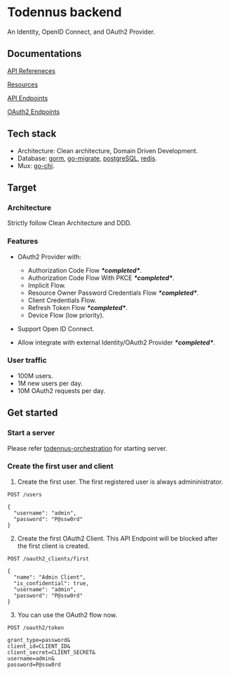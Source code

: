 # Todennus backend

An Identity, OpenID Connect, and OAuth2 Provider.

## Documentations

[API Refereneces](./docs/references.md)

[Resources](./docs/resources.md)

[API Endpoints](./docs/endpoints.md)

[OAuth2 Endpoints](./docs/oauth2_endpoints.md)

## Tech stack

- Architecture: Clean architecture, Domain Driven Development.
- Database: [gorm](https://github.com/go-gorm/gorm), [go-migrate](https://github.com/golang-migrate/migrate), [postgreSQL](https://www.postgresql.org/), [redis](https://redis.io/).
- Mux: [go-chi](https://github.com/go-chi/chi).

## Target

### Architecture

Strictly follow Clean Architecture and DDD.

### Features

- OAuth2 Provider with:
  + Authorization Code Flow ***\*completed\****.
  + Authorization Code Flow With PKCE ***\*completed\****.
  + Implicit Flow.
  + Resource Owner Password Credentials Flow ***\*completed\****.
  + Client Credentials Flow.
  + Refresh Token Flow ***\*completed\****.
  + Device Flow (low priority).

- Support Open ID Connect.
- Allow integrate with external Identity/OAuth2 Provider ***\*completed\****.

### User traffic

- 100M users.
- 1M new users per day.
- 10M OAuth2 requests per day.

## Get started

### Start a server

Please refer [todennus-orchestration](https://github.com/xybor/todennus-orchestration) for starting server.

### Create the first user and client

1. Create the first user. The first registered user is always admininistrator.

```
POST /users

{
  "username": "admin",
  "password": "P@ssw0rd"
}
```

2. Create the first OAuth2 Client. This API Endpoint will be blocked after the
first client is created.

```
POST /oauth2_clients/first

{
  "name": "Admin Client",
  "is_confidential": true,
  "username": "admin",
  "password": "P@ssw0rd"
}
```

3. You can use the OAuth2 flow now.

```
POST /oauth2/token

grant_type=password&
client_id=CLIENT_ID&
client_secret=CLIENT_SECRET&
username=admin&
password=P@ssw0rd
```
